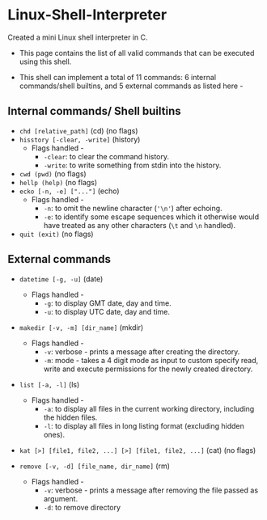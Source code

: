 # Linux-Shell-Interpreter
Created a mini Linux shell interpreter in C.

* This page contains the list of all valid commands that can be executed using this shell.

* This shell can implement a total of 11 commands: 6 internal commands/shell builtins, and 5 external commands as listed here - 

## Internal commands/ Shell builtins

* `chd [relative_path]` (cd) (no flags)
* `hisstory [-clear, -write]` (history)
	* Flags handled - 
		* `-clear`: to clear the command history.
		* `-write`: to write something from stdin into the history.
* `cwd (pwd)` (no flags)
* `hellp (help)` (no flags)
* `ecko [-n, -e] ["..."]` (echo)
	* Flags handled - 
		* `-n`: to omit the newline character (`'\n'`) after echoing.
		*  `-e`: to identify some escape sequences which it otherwise would have treated as any other characters (`\t`  and `\n` handled).
* `quit (exit)` (no flags)

## External commands

* `datetime [-g, -u]` (date)
	* Flags handled -
		* `-g`: to display GMT date, day and time.
		* `-u`: to display UTC date, day and time.
		
* `makedir [-v, -m] [dir_name]` (mkdir)
	* Flags handled -
		* `-v`: verbose - prints a message after creating the directory.
		* `-m`: mode - takes a 4 digit mode as input to custom specify read, write and execute permissions for the newly created directory.	
		
* `list [-a, -l]` (ls)
	* Flags handled -
		* `-a`: to display all files in the current working directory, including the hidden files.
		* `-l`: to display all files in long listing format (excluding hidden ones).

* `kat [>] [file1, file2, ...] [>] [file1, file2, ...]` (cat) (no flags)

* `remove [-v, -d] [file_name, dir_name]` (rm)
	* Flags handled -
		* `-v`: verbose - prints a message after removing the file passed as argument.
		* `-d`: to remove directory
